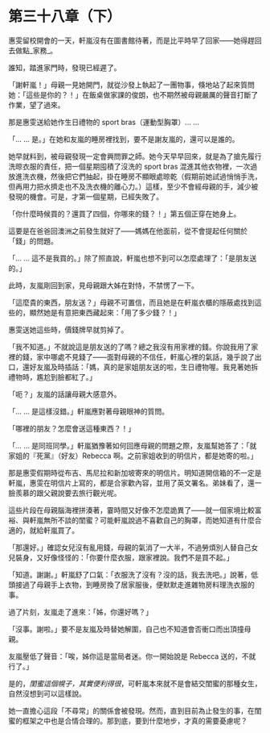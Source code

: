 # 第三十八章（下）

惠雯留校開會的一天，軒嵐沒有在圖書館待著，而是比平時早了回家——她得趕回去做點_家務_。

誰知，踏進家門時，發現已經遲了。

「謝軒嵐！」母親一見她開門，就從沙發上執起了一團物事，倏地站了起來質問她：「這些是你的？！」在飯桌做家課的俊朗，也不期然被母親嚴厲的聲音打斷了作業，望了過來。

那是惠雯送給她作生日禮物的 sport bras（運動型胸罩）… … 

「… … 是。」在她和友嵐的睡房裡找到，要不是謝友嵐的，還可以是誰的。

她早就料到，被母親發現一定會興問罪之師。她今天早早回來，就是為了搶先履行洗晾衣服的責任，把一個星期囤積了沒洗的 sport bras 混進其他衣物裡，一次過放進洗衣機，然後把它們抽起，掛在睡房不顯眼處晾乾（假期前她試過悄悄手洗，但再用力把水擠走也不及洗衣機的離心力。）這樣，至少不會經母親的手，減少被發現的機會。可是，才第一個星期，已經失敗了。

「你什麼時候買的？還買了四個，你哪來的錢？！」第五個正穿在她身上。

這要是在爸爸回澳洲之前發生就好了——媽媽在他面前，從不會提起任何關於「錢」的問題。

「… … 這不是我買的。」除了照直說，軒嵐也想不到可以怎麼處理了：「是朋友送的。」

此時，友嵐剛回到家，見母親跟大姊在對恃，不禁愣了一下。

「這麼貴的東西，朋友送？」母親不可置信，而且她是在軒嵐衣櫃的隱蔽處找到這些的，顯然她是有意把東西藏起來：「用了多少錢？！」

惠雯送她這些時，價錢牌早就剪掉了。

「我不知道。」不就說這是朋友送的了嗎？總之我沒有用家裡的錢。你說我用了家裡的錢，家中哪處不見錢了——面對母親的不信任，軒嵐心裡的氣話，幾乎說了出口，還好友嵐及時插話：「媽，真的是家姐朋友送的啦，生日禮物喔。我見著她拆禮物時，尷尬到臉都紅了。」

「呃？」友嵐的話讓母親大感意外。

「... … 是這樣沒錯。」軒嵐應對著母親眼神的質問。

「哪裡的朋友？怎麼會送這種東西？！」

「... … 是同班同學。」軒嵐猶豫著如何回應母親的問題之際，友嵐幫她答了：「就家姐的『死黨』（好友）Rebecca 啊。之前家姐收到的明信片，都是她寄的啦。」

那是惠雯假期時從布吉、馬尼拉和新加坡寄來的明信片。明知道開信箱的不一定是軒嵐，惠雯在明信片上寫的，都是合家歡內容，並用了英文署名。弟妹看了，還一臉羨慕的跟父親說要去旅行觀光呢。

這些片段在母親腦海裡拼湊著，霎時間又好像不怎麼詭異了——就一個家境比較富裕、與軒嵐無所不談的閨蜜？可能軒嵐說過不喜歡自己的胸罩，而她知道有什麼合適的，就給軒嵐買了。

「那還好。」確認女兒沒有亂用錢，母親的氣消了一大半，不過勞煩別人替自己女兒裝身，又好像怪怪的：「你要什麼衣服，跟家裡說。我們不是買不起。」

「知道。謝謝。」軒嵐舒了口氣：「衣服洗了沒有？沒的話，我去洗吧。」說著，低頭接過了母親手上衣物，到睡房換了居家服後，便默默走進雜物房料理洗衣服的事。

過了片刻，友嵐走了進來：「姊，你還好嗎？」

「沒事。謝啦。」要不是友嵐及時替她解圍，自己也不知道會否衝口而出頂撞母親。

友嵐壓低了聲音：「唉，姊你這是當局者迷。你一開始說是 Rebecca 送的，不就行了。」

是的，_閨蜜這個幌子，其實便利得很_，可軒嵐本來就不是會結交閨蜜的那種女生，自然沒想到可以這樣說。

她一直擔心這段「不尋常」的關係會被發現。然而，直到目前為止發生的事，在閨蜜的框架之中也是合情合理的。那到底，要到什麼地步，才真的需要憂慮呢？

